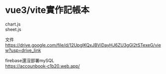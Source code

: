 # vue3/vite實作記帳本

chart.js  
sheet.js  

文件  
https://drive.google.com/file/d/12UpglKQxJBViDayHJ6ZU3gGI2tSTexeG/view?usp=drive_link


firebase還沒部署mySQL  
https://accounbook-c1b20.web.app/  


